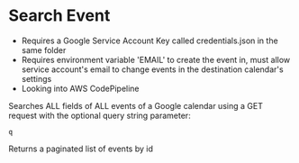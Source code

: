# Search Event

* Requires a Google Service Account Key called credentials.json in the same folder
* Requires environment variable 'EMAIL' to create the event in, must allow service account's email to change events in the destination calendar's settings
* Looking into AWS CodePipeline

Searches ALL fields of ALL events of a Google calendar using a GET request with the optional query string parameter:
```
q
```
Returns a paginated list of events by id


